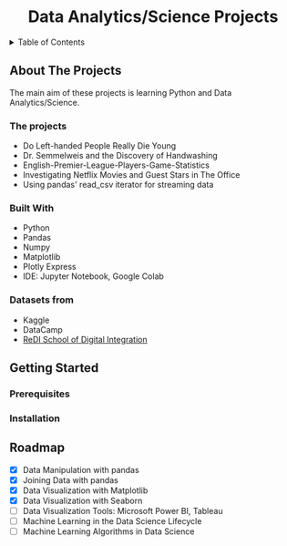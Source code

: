<p align="center">
  <h1 align="center">Data Analytics/Science Projects</h1>
</p>


<details>
  <summary>Table of Contents</summary>
 
  1. [About The Projects](#about_the_project)
     * [The projects](#the_projects)
     * [Built With](#built_with)
     * [Datasets](#datasets_)
     
  2. [Getting Started](#getting_started)
     * [Prerequisites](#prerequisites_)
     * [Installation](#installation_)
  
  3. [Roadmap](#roadmap_)
  
</details>

## <a name="about_the_project"></a>About The Projects
The main aim of these projects is learning Python and Data Analytics/Science.

### <a name="the_projects"></a>The projects
* Do Left-handed People Really Die Young
* Dr. Semmelweis and the Discovery of Handwashing
* English-Premier-League-Players-Game-Statistics
* Investigating Netflix Movies and Guest Stars in The Office
* Using pandas' read_csv iterator for streaming data

### <a name="built_with"></a>Built With
* Python 
* Pandas
* Numpy
* Matplotlib
* Plotly Express
* IDE: Jupyter Notebook, Google Colab

### <a name="datasets_"></a>Datasets from
* Kaggle
* DataCamp
* [ReDI School of Digital Integration](https://www.redi-school.org/)

## <a name="getting_started"></a>Getting Started

### <a name="prerequisites_"></a>Prerequisites

### <a name="installation_"></a>Installation

## <a name="roadmap_"></a>Roadmap

- [x] Data Manipulation with pandas
- [x] Joining Data with pandas
- [x] Data Visualization with Matplotlib
- [x] Data Visualization with Seaborn
- [ ] Data Visualization Tools: Microsoft Power BI, Tableau
- [ ] Machine Learning in the Data Science Lifecycle
- [ ] Machine Learning Algorithms in Data Science
